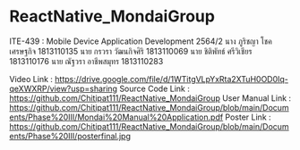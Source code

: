 # ReactNative_MondaiGroup
ITE-439 : Mobile Device Application Development 2564/2
นาง ภูริชญา โชคเศรษฐกิจ 1813110135
นาย กรวรา วัฒนกิจศิริ 1813110069
นาย ชิติพัทธ์ ศรีวิเชียร 1813110176
นาย ณัฐวรา อาชีพสมุทร 1813110283

Video Link : https://drive.google.com/file/d/1WTitgVLpYxRta2XTuH0OD0Iq-qeXWXRP/view?usp=sharing
Source Code Link : https://github.com/Chitipat111/ReactNative_MondaiGroup
User Manual Link : https://github.com/Chitipat111/ReactNative_MondaiGroup/blob/main/Documents/Phase%20III/Mondai%20Manual%20Application.pdf
Poster Link : https://github.com/Chitipat111/ReactNative_MondaiGroup/blob/main/Documents/Phase%20III/posterfinal.jpg

